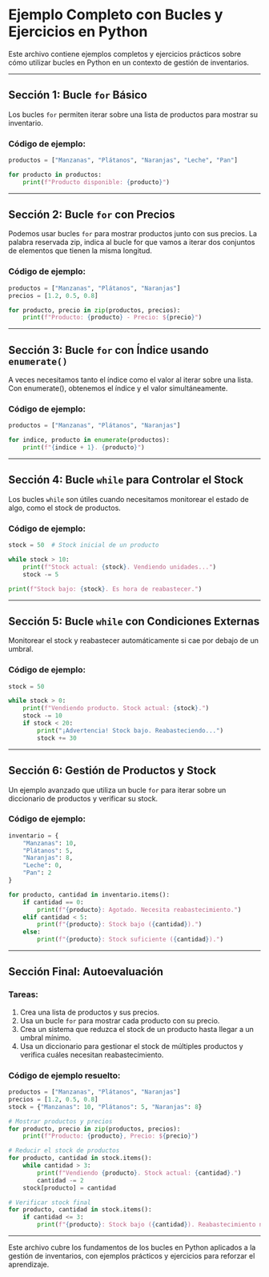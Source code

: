 
# Ejemplo Completo con Bucles y Ejercicios en Python

Este archivo contiene ejemplos completos y ejercicios prácticos sobre cómo utilizar bucles en Python en un contexto de gestión de inventarios.

---

## Sección 1: Bucle `for` Básico

Los bucles `for` permiten iterar sobre una lista de productos para mostrar su inventario.

### Código de ejemplo:
```python
productos = ["Manzanas", "Plátanos", "Naranjas", "Leche", "Pan"]

for producto in productos:
    print(f"Producto disponible: {producto}")
```
---

## Sección 2: Bucle `for` con Precios

Podemos usar bucles `for` para mostrar productos junto con sus precios.
La palabra reservada zip, indica al bucle for que vamos a iterar dos conjuntos de elementos que tienen la misma longitud.

### Código de ejemplo:
```python
productos = ["Manzanas", "Plátanos", "Naranjas"]
precios = [1.2, 0.5, 0.8]

for producto, precio in zip(productos, precios):
    print(f"Producto: {producto} - Precio: ${precio}")
```
---

## Sección 3: Bucle `for` con Índice usando `enumerate()`

A veces necesitamos tanto el índice como el valor al iterar sobre una lista.
Con enumerate(), obtenemos el índice y el valor simultáneamente.

### Código de ejemplo:
```python
productos = ["Manzanas", "Plátanos", "Naranjas"]

for indice, producto in enumerate(productos):
    print(f"{indice + 1}. {producto}")
```
---

## Sección 4: Bucle `while` para Controlar el Stock

Los bucles `while` son útiles cuando necesitamos monitorear el estado de algo, como el stock de productos.

### Código de ejemplo:
```python
stock = 50  # Stock inicial de un producto

while stock > 10:
    print(f"Stock actual: {stock}. Vendiendo unidades...")
    stock -= 5

print(f"Stock bajo: {stock}. Es hora de reabastecer.")
```
---

## Sección 5: Bucle `while` con Condiciones Externas

Monitorear el stock y reabastecer automáticamente si cae por debajo de un umbral.

### Código de ejemplo:
```python
stock = 50

while stock > 0:
    print(f"Vendiendo producto. Stock actual: {stock}.")
    stock -= 10
    if stock < 20:
        print("¡Advertencia! Stock bajo. Reabasteciendo...")
        stock += 30
```

---

## Sección 6: Gestión de Productos y Stock

Un ejemplo avanzado que utiliza un bucle `for` para iterar sobre un diccionario de productos y verificar su stock.

### Código de ejemplo:
```python
inventario = {
    "Manzanas": 10,
    "Plátanos": 5,
    "Naranjas": 8,
    "Leche": 0,
    "Pan": 2
}

for producto, cantidad in inventario.items():
    if cantidad == 0:
        print(f"{producto}: Agotado. Necesita reabastecimiento.")
    elif cantidad < 5:
        print(f"{producto}: Stock bajo ({cantidad}).")
    else:
        print(f"{producto}: Stock suficiente ({cantidad}).")
```

---

## Sección Final: Autoevaluación

### Tareas:
1. Crea una lista de productos y sus precios.
2. Usa un bucle `for` para mostrar cada producto con su precio.
3. Crea un sistema que reduzca el stock de un producto hasta llegar a un umbral mínimo.
4. Usa un diccionario para gestionar el stock de múltiples productos y verifica cuáles necesitan reabastecimiento.

### Código de ejemplo resuelto:
```python
productos = ["Manzanas", "Plátanos", "Naranjas"]
precios = [1.2, 0.5, 0.8]
stock = {"Manzanas": 10, "Plátanos": 5, "Naranjas": 8}

# Mostrar productos y precios
for producto, precio in zip(productos, precios):
    print(f"Producto: {producto}, Precio: ${precio}")

# Reducir el stock de productos
for producto, cantidad in stock.items():
    while cantidad > 3:
        print(f"Vendiendo {producto}. Stock actual: {cantidad}.")
        cantidad -= 2
    stock[producto] = cantidad

# Verificar stock final
for producto, cantidad in stock.items():
    if cantidad <= 3:
        print(f"{producto}: Stock bajo ({cantidad}). Reabastecimiento necesario.")
```

---

Este archivo cubre los fundamentos de los bucles en Python aplicados a la gestión de inventarios, con ejemplos prácticos y ejercicios para reforzar el aprendizaje.
